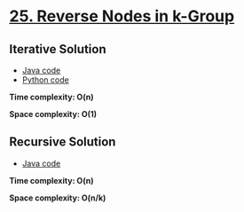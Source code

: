 # [25. Reverse Nodes in k-Group](https://leetcode.com/problems/reverse-nodes-in-k-group/)

## Iterative Solution

- [Java code](https://github.com/alexengrig/leetcode/blob/main/src/main/java/dev/alexengrig/leetcode/_25_reverse_nodes_in_k_group/Solution.java)
- [Python code](https://github.com/alexengrig/leetcode/blob/main/src/main/python/25_reverse_nodes_in_k_group/solution.py)

**Time complexity: O(n)**

**Space complexity: O(1)**

## Recursive Solution

- [Java code](https://github.com/alexengrig/leetcode/blob/main/src/main/java/dev/alexengrig/leetcode/_25_reverse_nodes_in_k_group/RecursiveSolution.java)

**Time complexity: O(n)**

**Space complexity: O(n/k)**
